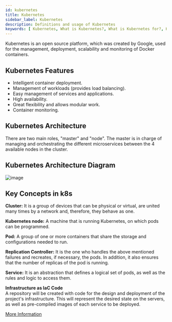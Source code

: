 ```yaml
---
id: kubernetes
title: Kubernetes
sidebar_label: Kubernetes
description: Definitions and usage of Kubernetes
keywords: [ Kubernetes, What is Kubernetes?, What is Kubernetes for?, How to use Kubernetes?, How to write Kubernetes?, Kubernetes Guide, Kubernetes Commands ]
---
```


Kubernetes is an open source platform, which was created by Google, used for the management, deployment, scalability and monitoring of Docker containers. 

## Kubernetes Features

- Intelligent container deployment.
- Management of workloads (provides load balancing).
- Easy management of services and applications.
- High availability.
- Great flexibility and allows modular work.
- Container monitoring.

## Kubernetes Architecture

There are two main roles, "master" and "node". The master is in charge of managing and orchestrating the different microservices between the 4 available nodes in the cluster.

## Kubernetes Architecture Diagram

![image](https://user-images.githubusercontent.com/5632966/107062957-724c5c00-679f-11eb-88f0-fb4b884785ab.png)

## Key Concepts in k8s

**Cluster:** It is a group of devices that can be physical or virtual, are united many times by a network and, therefore, they behave as one.

**Kubernetes node:** A machine that is running Kubernetes, on which pods can be programmed.

**Pod:** A group of one or more containers that share the storage and configurations needed to run.

**Replication Controller:** It is the one who handles the above mentioned failures and recreates, if necessary, the pods. In addition, it also ensures that the number of replicas of the pod is running.

**Service:** It is an abstraction that defines a logical set of pods, as well as the rules and logic to access them.

**Infrastructure as IaC Code**  
A repository will be created with code for the design and deployment of the project's infrastructure. This will represent the desired state on the servers, as well as pre-compiled images of each service to be deployed.

[More Information](https://guide.eoscostarica.io/docs/devops#introduction-to-kubernetes-and-docker)